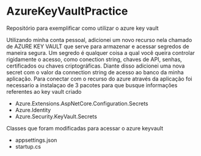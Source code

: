 # AzureKeyVaultPractice
Repositório para exemplificar como utilizar o azure key vault

Utilizando minha conta pessoal, adicionei um novo recurso nela chamado de AZURE KEY VAULT que serve para armazenar e acessar segredos de maneira segura. Um segredo é qualquer coisa a qual você queira controlar rigidamente o acesso, como conection string, chaves de API, senhas, certificados ou chaves criptográficas.
Diante disso adicionei uma nova secret com o valor da connection string de acesso ao banco da minha aplicação.
Para conectar com o recurso do azure através da aplicação foi necessario a instalaçao de 3 pacotes para que busque informações referentes ao key vault criado
- Azure.Extensions.AspNetCore.Configuration.Secrets
- Azure.Identity
- Azure.Security.KeyVault.Secrets

Classes que foram modificadas para acessar o azure keyvault
- appsettings.json
- startup.cs
